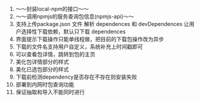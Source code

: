 1. ～～封装local-npm的接口～～
1. ～～调用npmjs的服务查询包信息(npmjs-api)～～
1. 支持上传package.json 文件 解析 dependences 和  devDependences 让用户选择性下载依赖，默认只下载 dependences
1. 界面提示下载操作只能单线程做，把目前的下载包操作改为异步
1. 下载的文件名支持用户自定义，系统补充上时间戳即可
1. 可以查看包详情，跳转到包的主页
1. 美化包详情部分的样式
1. 美化已选包部分的样式
1. 下载前检测dependency是否存在不存在则安装失败
1. 部署到内网时包查询功能
1. 保证抽取和导入不能同时进行
